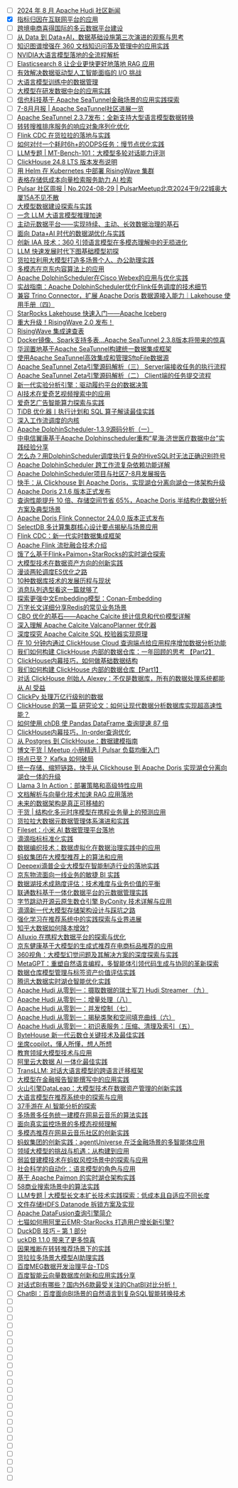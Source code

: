 - [ ] [2024 年 8 月 Apache Hudi 社区新闻](https://mp.weixin.qq.com/s/g_Wb_GPVXeVNtqE6eVRtRQ)
- [x] [指标归因在互联网平台的应用](https://smartsi.blog.csdn.net/article/details/143352049)
- [ ] [跨境电商喜得国际的多云数据平台建设](https://mp.weixin.qq.com/s/XRRnxvo0lzGUkw3vmn8tdw)
- [ ] [从 Data 到 Data+AI，数据基础设施第三次演进的观察与思考](https://mp.weixin.qq.com/s/JWUp_wkYrCVsLM59eEqYNw)
- [ ] [知识图谱增强在 360 文档知识问答及管理中的应用实践](https://mp.weixin.qq.com/s/_-hzJHYvrth0yBr8L5Ld-Q)
- [ ] [NVIDIA大语言模型落地的全流程解析](https://mp.weixin.qq.com/s/9U7t3MKnk22VhUEke7OQmw)
- [ ] [Elasticsearch 8 让企业更快更好地落地 RAG 应用](https://mp.weixin.qq.com/s/smR2Q_HarUFA4pSCoN8tNA)
- [ ] [有效解决数据驱动型人工智能面临的 I/O 挑战](https://mp.weixin.qq.com/s/BtDs3rjyuml7Nrs6Kj2Eng)
- [ ] [大语言模型训练中的数据管理](https://mp.weixin.qq.com/s/Ul7OaGAyrbcUJz0Q8xzeZQ)
- [ ] [大模型在研发数据中台的应用实践](https://mp.weixin.qq.com/s/-c04q-thalvpZhS8n7JepQ)
- [ ] [信也科技基于 Apache SeaTunnel金融场景的应用实践探索](https://mp.weixin.qq.com/s/71Yrbo5RO6FANJzzf3dZag)
- [ ] [7-8月月报 | Apache SeaTunnel社区进展一览](https://mp.weixin.qq.com/s/HDcOuUIjT4ApsizoSIFGWQ)
- [ ] [Apache SeaTunnel 2.3.7发布：全新支持大型语言模型数据转换](https://mp.weixin.qq.com/s/V0TC19GxjlVInOAacEIhuw)
- [ ] [转转搜推排序服务的响应对象序列化优化](https://mp.weixin.qq.com/s/X0RyPEGl7WQ8WRI5Q1fV4Q)
- [ ] [Flink CDC 在货拉拉的落地与实践](https://mp.weixin.qq.com/s/ZSc4ZPKwJQnfr_yDQHLzYg)
- [ ] [如何对付一个耗时6h+的ODPS任务：慢节点优化实践](https://mp.weixin.qq.com/s/xKOmGl4QzCsmwMtgYPRkhA)
- [ ] [LLM专题 | MT-Bench-101：大模型多轮对话能力评测](https://mp.weixin.qq.com/s/o9vzNkknnO4ijOVlHmTpGA)
- [ ] [ClickHouse 24.8 LTS 版本发布说明](https://mp.weixin.qq.com/s/xc1_6m-3sUBr2T7_t4m3jQ)
- [ ] [用 Helm 在 Kubernetes 中部署 RisingWave 集群](https://mp.weixin.qq.com/s/Ums63FRrB7DkkhsYaHs7ig)
- [ ] [表格存储低成本向量检索服务助力 AI 检索](https://mp.weixin.qq.com/s/gl-GLogaiBtgNMDqMgVnqg)
- [ ] [Pulsar 社区周报 | No.2024-08-29 | PulsarMeetup北京2024于9/22城奥大厦15A不见不散](https://mp.weixin.qq.com/s/4qTW5zaEe4Y2JASqPKm82w)
- [ ] [大模型数据建设探索与实践](https://mp.weixin.qq.com/s/piYayFOaHzq9aZtgCTD27A)
- [ ] [一念 LLM 大语言模型推理加速](https://mp.weixin.qq.com/s/ygIPqII2RYkvu7nPaJsJ3w)
- [ ] [主动元数据平台——实现持续、主动、长效数据治理的基石](https://mp.weixin.qq.com/s/TFjJ799IOPkwG_Ywz3piow)
- [ ] [面向 Data+AI 时代的数据湖优化与实践](https://mp.weixin.qq.com/s/HwnGaPWscY0BvAek-4bHpQ)
- [ ] [创新 IAA 技术：360 引领语言模型在多模态理解中的无损进化](https://mp.weixin.qq.com/s/wQIsgThuvFTCbLSVpTRT-Q)
- [ ] [LLM 快速发展时代下图基础模型初探](https://mp.weixin.qq.com/s/-sY1jV_2X57PFbMskoCUCA)
- [ ] [货拉拉利用大模型打造多场景个人、办公助理实践](https://mp.weixin.qq.com/s/ZOMWQ6iYf7gQ1l6QDM02cg)
- [ ] [多模态在京东内容算法上的应用](https://mp.weixin.qq.com/s/Em5jQPo_ri06AT5IWzvbCA)
- [ ] [Apache DolphinScheduler在Cisco Webex的应用与优化实践](https://mp.weixin.qq.com/s/2_ub8LBwKmWkGC1R9u0UTw)
- [ ] [实战指南：Apache DolphinScheduler优化Flink任务调度的技术细节](https://mp.weixin.qq.com/s/WOatK4Av51m1_JQ9nRxxKg)
- [ ] [兼容 Trino Connector，扩展 Apache Doris 数据源接入能力｜Lakehouse 使用手册（四）](https://mp.weixin.qq.com/s/tDFSAXyeayLYqUDV8KdnpA)
- [ ] [StarRocks Lakehouse 快速入门——Apache Iceberg](https://mp.weixin.qq.com/s/pIXKXKNBLG5EPkAkiowBLQ)
- [ ] [重大升级！RisingWave 2.0 发布！](https://mp.weixin.qq.com/s/Kq37BfymAd3ZZyeY0jOAcg)
- [ ] [RisingWave 集成速查表](https://mp.weixin.qq.com/s/nOs4admNMMgw9ziCafvFbw)
- [ ] [Docker镜像、Spark支持多表...Apache SeaTunnel 2.3.8版本将带来的惊喜](https://mp.weixin.qq.com/s/uBh7p1BaSEpZsCYdBCAm7Q)
- [ ] [华润置地基于Apache SeaTunnel构建统一数据集成框架](https://mp.weixin.qq.com/s/br5zzwHnZVGwyIVtuOIsLQ)
- [ ] [使用Apache SeaTunnel高效集成和管理SftpFile数据源](https://mp.weixin.qq.com/s/mmsE15ocH5YFo0PoZuCqxQ)
- [ ] [Apache SeaTunnel Zeta引擎源码解析（三） Server端接收任务的执行流程](https://mp.weixin.qq.com/s/esTd-15JZXYvjQ5s0KtD7Q)
- [ ] [Apache SeaTunnel Zeta引擎源码解析（二） Client端的任务提交流程](https://mp.weixin.qq.com/s/khKtrSwvqqEvogevYiGC0g)
- [ ] [新一代实验分析引擎：驱动履约平台的数据决策](https://mp.weixin.qq.com/s/vdqaat4ioQ2rqqy0JxvMVQ)
- [ ] [AI技术在爱奇艺视频搜索中的应用](https://mp.weixin.qq.com/s/K02gGawk_4Ej5rWlPxfAZQ)
- [ ] [爱奇艺广告智能算力探索与实践](https://mp.weixin.qq.com/s/DU4uMuQ7WzU6bz1mAxsZug)
- [ ] [TiDB 优化器丨执行计划和 SQL 算子解读最佳实践](https://mp.weixin.qq.com/s/uGG2yY_8O8Rle9hdInl5SA)
- [ ] [深入工作流调度的内核](https://mp.weixin.qq.com/s/KOgMBaAr87kCQ_Iy1iKnNw)
- [ ] [Apache DolphinScheduler-1.3.9源码分析（一）](https://mp.weixin.qq.com/s/mjHb7zOHKp7fqXqVI16cVA)
- [ ] [中电信翼康基于Apache Dolphinscheduler重构“星海·济世医疗数据中台”实践经验分享](https://mp.weixin.qq.com/s/R_xM0M98lE3QSUrC-EadjA)
- [ ] [怎么办？用DolphinScheduler调度执行复杂的HiveSQL时无法正确识别符号](https://mp.weixin.qq.com/s/iOMsZh-XiaJsVoD4XTGvYg)
- [ ] [Apache DolphinScheduler 跨工作流复杂依赖功能详解](https://mp.weixin.qq.com/s/GcTjPWMqOT3X81-l-TMYAA)
- [ ] [Apache DolphinScheduler项目与社区7-8月发展报告](https://mp.weixin.qq.com/s/9L23FJkwWiqaYOi6_R2p_A)
- [ ] [快手：从 Clickhouse 到 Apache Doris，实现湖仓分离向湖仓一体架构升级](https://mp.weixin.qq.com/s/fVk_o9c59jw3GVMfQrvaxw)
- [ ] [Apache Doris 2.1.6 版本正式发布](https://mp.weixin.qq.com/s/m2YGPjoiVL2CnV-gk79eJw)
- [ ] [查询性能提升 10 倍、存储空间节省 65%，Apache Doris 半结构化数据分析方案及典型场景](https://mp.weixin.qq.com/s/fGtS3BUMMKOh4C99dLpzLA)
- [ ] [Apache Doris Flink Connector 24.0.0 版本正式发布](https://mp.weixin.qq.com/s/Fh3nMplePwhdzMi8Y8VBOQ)
- [ ] [SelectDB 多计算集群核心设计要点揭秘与场景应用](https://mp.weixin.qq.com/s/LEORVOrn-ptDPKlVASufzA)
- [ ] [Flink CDC：新一代实时数据集成框架](https://mp.weixin.qq.com/s/kV77xw5rlmxDRoDpt7a65w)
- [ ] [Apache Flink 流批融合技术介绍](https://mp.weixin.qq.com/s/ybwkxyIeojehHdT2ZVy03A)
- [ ] [饿了么基于Flink+Paimon+StarRocks的实时湖仓探索](https://mp.weixin.qq.com/s/HyQS1hOoRvDWqizZLZ9M-Q)
- [ ] [大模型技术在数据资产方向的创新实践](https://mp.weixin.qq.com/s/Gm_G9lcpTzwihomzj4awRw)
- [ ] [漫谈两轮调度ES优化之路](https://mp.weixin.qq.com/s/kZ9mJ3e5Ynisaxgz20JpqA)
- [ ] [10种数据库技术的发展历程与现状](https://mp.weixin.qq.com/s/AAxlJzX_S_-ScJRtUktm4g)
- [ ] [消息队列选型看这一篇就够了](https://mp.weixin.qq.com/s/jWKHAic4Tt4Ohsj4pTmYFw)
- [ ] [探索更强中文Embedding模型：Conan-Embedding](https://mp.weixin.qq.com/s/5upU8Yf-6Bcn0kfxk7-V2Q)
- [ ] [万字长文详细分享Redis的常见业务场景](https://mp.weixin.qq.com/s/srkd73bS2n3mjIADLVg72A)
- [ ] [CBO 优化的基石——Apache Calcite 统计信息和代价模型详解](https://mp.weixin.qq.com/s/dfnh7ja_rCO2MqRvtSboTg)
- [ ] [深入理解 Apache Calcite ValcanoPlanner 优化器](https://mp.weixin.qq.com/s/rBDSs4Ul7RdpvBPPkYq8Mw)
- [ ] [深度探究 Apache Calcite SQL 校验器实现原理](https://mp.weixin.qq.com/s/vev4QM0eczofP1R_3dlsYg)
- [ ] [在 10 分钟内通过 ClickHouse Cloud 查询端点给应用程序增加数据分析功能](https://mp.weixin.qq.com/s/PjBb7nk-0uc-PTgAjlf7kg)
- [ ] [我们如何构建 ClickHouse 内部的数据仓库：一年回顾的思考 【Part2】](https://mp.weixin.qq.com/s/dS5-SoWbxUN_PU70QYdoLA)
- [ ] [ClickHouse内幕技巧，如何做基础数据结构](https://mp.weixin.qq.com/s/1jjr0muG46e5mMJRBKed2A)
- [ ] [我们如何构建 ClickHouse 内部的数据仓库【Part1】](https://mp.weixin.qq.com/s/t8tRAOc0jcGICp-OmhXybQ)
- [ ] [对话 ClickHouse 创始人 Alexey：不仅是数据库，所有的数据处理系统都能从 AI 受益](https://mp.weixin.qq.com/s/R6MWUpFp2w3MPjMOZNDn2Q)
- [ ] [ClickPy 处理万亿行级别的数据](https://mp.weixin.qq.com/s/UUgR6gvhgJ-u-TeMMUn5bg)
- [ ] [ClickHouse 的第一篇 研究论文：如何让现代数据分析数据库实现超高速性能？](https://mp.weixin.qq.com/s/v3ZoIxGYz29VcK7LbWhANA)
- [ ] [如何使用 chDB 使 Pandas DataFrame 查询提速 87 倍](https://mp.weixin.qq.com/s/zLsCnowzdjxwWY8z2-AB8A)
- [ ] [ClickHouse内幕技巧，In-order查询优化](https://mp.weixin.qq.com/s/ipN43yVT2hqpeQBc_F8q8Q)
- [ ] [从 Postgres 到 ClickHouse：数据建模指南](https://mp.weixin.qq.com/s/ib-8goi1ldoBM4s7DR57Yg)
- [ ] [博文干货 | Meetup 小册精选 | Pulsar 负载均衡入门](https://mp.weixin.qq.com/s/f2g2rqAOYyVyb-nw4kFi2A)
- [ ] [拐点已至？ Kafka 如何破局](https://mp.weixin.qq.com/s/LD4W7Vt1QS5QXHC8Us80zw)
- [ ] [统一存储、缩短链路，快手从 Clickhouse 到 Apache Doris 实现湖仓分离向湖仓一体的升级](https://mp.weixin.qq.com/s/LJ9b5g5HOPBs5PcCGz39KA)
- [ ] [Llama 3 In Action：部署策略和高级特性应用](https://mp.weixin.qq.com/s/EuzpanztltctDWevQK0yeA)
- [ ] [文档解析与向量化技术加速 RAG 应用落地](https://mp.weixin.qq.com/s/BFLldZr4YdUAf66ZvTROAw)
- [ ] [未来的数据架构是真正可移植的](https://mp.weixin.qq.com/s/OGxumm-m1MR2vSQrzshBpg)
- [ ] [干货 | 结构化多元时序模型在携程业务量上的预测应用](https://mp.weixin.qq.com/s/QMADitomv39FKcUlm6p5Tw)
- [ ] [货拉拉大数据元数据管理体系演进和实践](https://mp.weixin.qq.com/s/QMFvkwZW_5l37zA3IiNHtA)
- [ ] [Fileset：小米 AI 数据管理平台落地](https://mp.weixin.qq.com/s/8f9xE408mRwSn2ZymWOJhA)
- [ ] [滴滴指标标准化实践](https://mp.weixin.qq.com/s/RNWm5Eq0YG4jgCZntCSQFA)
- [ ] [数据编织技术：数据虚拟化在数据治理实践中的应用](https://mp.weixin.qq.com/s/YlSV25Vj6oqX6NfpUj8fXw)
- [ ] [蚂蚁集团在大模型推荐上的算法和应用](https://mp.weixin.qq.com/s/Itfn2573Sh5xb4gmFF4drg)
- [ ] [Deepexi滴普企业大模型在智能制造行业的落地实践](https://mp.weixin.qq.com/s/cuUD4I0FW35UX2ZFqStowA)
- [ ] [京东物流面向一线业务的敏捷 BI 实践](https://mp.weixin.qq.com/s/-N-4d1ZeCQHsHgKskiQ5Nw)
- [ ] [数据湖技术成熟度评估：技术难度与业务价值的平衡](https://mp.weixin.qq.com/s/LvnZZt_bOV4wurF8mBxbWA)
- [ ] [联通数科基于一体化数据平台的元数据管理实践](https://mp.weixin.qq.com/s/IgR7j5sN7WbFzqKhaHZB6A)
- [ ] [字节跳动开源云原生数仓引擎 ByConity 技术详解与应用](https://mp.weixin.qq.com/s/4lcpC8dt4ga6j8RPR-v3OQ)
- [ ] [滴滴新一代大模型存储架构设计与踩坑之路](https://mp.weixin.qq.com/s/kY7ZmhWj8SiEvreM1Z0tYA)
- [ ] [强化学习在推荐系统中的实践探索与业界进展](https://mp.weixin.qq.com/s/0F17AkUMvEmRMIABpjvgFQ)
- [ ] [知乎大数据如何降本增效?](https://mp.weixin.qq.com/s/GuJtLC0NdZh7rIXWPQiS3Q)
- [ ] [Alluxio 在携程大数据平台的探索与优化](https://mp.weixin.qq.com/s/tdW-ARJ3832b3QC45l9mZQ)
- [ ] [京东健康基于大模型的生成式推荐在电商标品推荐的应用](https://mp.weixin.qq.com/s/jN1OAKcRhJOt-qvPEE3gbg)
- [ ] [360视角：大模型幻觉问题及其解决方案的深度探索与实践](https://mp.weixin.qq.com/s/OzI5PLmHSn7iYpoAEMKhXw)
- [ ] [MetaGPT：重塑自然语言编程，多智能体引领代码生成与协同的革新探索](https://mp.weixin.qq.com/s/9GqUgXuGXohehF1uHdzO9g)
- [ ] [数据仓库模型管理与标签资产价值评估实践](https://mp.weixin.qq.com/s/op6Vk1znjARs0_dCBdo-uQ)
- [ ] [腾讯大数据实时湖仓智能优化实践](https://mp.weixin.qq.com/s/Fqlz2UTvGCFUcimT75CN-w)
- [ ] [Apache Hudi 从零到一：摄取数据的瑞士军刀 Hudi Streamer （九）](https://mp.weixin.qq.com/s/0sCtaSb41KE9MyOgjX6sng)
- [ ] [Apache Hudi 从零到一：增量处理（八）](https://mp.weixin.qq.com/s/xnQmAFddd5KChQvXJ2YKrA)
- [ ] [Apache Hudi 从零到一：并发控制（七）](https://mp.weixin.qq.com/s/h02L5xrK1RwY33GdP8K_rw)
- [ ] [Apache Hudi 从零到一：揭秘类聚和空间填充曲线（六）](https://mp.weixin.qq.com/s/2tJMmKPnivHpoJdNRuUYFQ)
- [ ] [Apache Hudi 从零到一：初识表服务：压缩、清理及索引（五）](https://mp.weixin.qq.com/s/ZEV3xiWFZV80_aPtkyU55A)
- [ ] [ByteHouse 新一代云数仓关键技术及最佳实践](https://mp.weixin.qq.com/s/tPOt9ImSNkle3pHvRDILNg)
- [ ] [坐席copilot，懂人所懂，想人所想](https://mp.weixin.qq.com/s/rh1PGrgr6YcbGnfEJjl_Fg)
- [ ] [教育领域大模型技术与应用](https://mp.weixin.qq.com/s/874a6a8tt-NF6BuHlemKWA)
- [ ] [阿里云大数据 AI 一体化最佳实践](https://mp.weixin.qq.com/s/eUE4cGS3CkLGWQj5XigUzQ)
- [ ] [TransLLM: 对话大语言模型的跨语言迁移框架](https://mp.weixin.qq.com/s/lKxHPtG7X5yFIES-qpFzPQ)
- [ ] [大模型在金融报告智能撰写中的应用实践](https://mp.weixin.qq.com/s/CriuQvlNV3msJI2z_HbUlQ)
- [ ] [火山引擎DataLeap：大模型技术在数据资产管理的创新实践](https://mp.weixin.qq.com/s/ADa3pV-mRx8yW200O_Ogag)
- [ ] [大语言模型在推荐系统中的探索与应用](https://mp.weixin.qq.com/s/y5-Sa-WaN0y2zwUX0g1EXg)
- [ ] [37手游在 AI 智能分析的探索](https://mp.weixin.qq.com/s/zAyscChPex1oc8hObQ4Lzg)
- [ ] [多场景多任务统一建模在网易云音乐的算法实践](https://mp.weixin.qq.com/s/GVTvxLZaAIHPVSBhavtc8Q)
- [ ] [面向真实监控场景的多模态视频理解](https://mp.weixin.qq.com/s/3iPeKtqVEKvWpOb_pqEOXA)
- [ ] [多模态推荐在网易云音乐社区的创新实践](https://mp.weixin.qq.com/s/_zAAMtAtGFcrtwTwZ1R6jg)
- [ ] [蚂蚁集团的创新实践：agentUniverse 在泛金融场景的多智能体应用](https://mp.weixin.qq.com/s/dhFfdC43a74k4uahCs24-Q)
- [ ] [领域大模型的挑战与机遇：从构建到应用](https://mp.weixin.qq.com/s/UMd9U4qII5zt0ofiHdo4bg)
- [ ] [弱监督建模技术在蚂蚁风控场景中的探索与应用](https://mp.weixin.qq.com/s/-iGdHXEIoPmauLZMVWrnYQ)
- [ ] [社会科学的自动化：语言模型的角色与应用](https://mp.weixin.qq.com/s/ArCT2D5pky64nNwU3i4GJQ)
- [ ] [基于 Apache Paimon 的实时湖仓架构实践](https://mp.weixin.qq.com/s/mTZYaAqgWHftf-BnNaMf-A)
- [ ] [58商业搜索场景中的算法实践](https://mp.weixin.qq.com/s/oJ8SSkB1-NoIRcjAfWmqEQ)
- [ ] [LLM专题 | 大模型长文本扩长技术实践探索：低成本且自适应不同长度](https://mp.weixin.qq.com/s/zm9n8dMNkHXIO8GBuytjww)
- [ ] [文件存储HDFS Datanode 拆锁方案及实现](https://mp.weixin.qq.com/s/y7RFRyRPwyidXNQ7tWpWkw)
- [ ] [Apache DataFusion查询引擎简介](https://mp.weixin.qq.com/s/8QfWjGsl8BBNrI7cV3JinA)
- [ ] [七猫如何用阿里云EMR-StarRocks 打造用户增长新引擎?](https://mp.weixin.qq.com/s/cSjOipKUP145Hnm_o1216A)
- [ ] [DuckDB 技巧 – 第 1 部分](https://mp.weixin.qq.com/s/PH-zm5CAwNGz6gKF--AQRA)
- [ ] [uckDB 1.1.0 带来了更多惊喜](https://mp.weixin.qq.com/s/MXDaHCpIfP4h3KOdCFHyKA)
- [ ] [因果推断在转转推荐场景下的实践](https://mp.weixin.qq.com/s/CJENHw6hn_Hy93aNe7uo-w)
- [ ] [货拉拉多场景大模型AI助理实践](https://mp.weixin.qq.com/s/xZsY10bZkKQsxRVG4PVlvQ)
- [ ] [百度MEG数据开发治理平台-TDS](https://mp.weixin.qq.com/s/zATtVuJvI1EK9_XLTl_VLw)
- [ ] [百度智能云向量数据库创新和应用实践分享](https://mp.weixin.qq.com/s/wl2too6Ljq3oBFbbD55ogA)
- [ ] [对话式BI有哪些？国内外6款最受关注的ChatBI对比分析！](https://mp.weixin.qq.com/s/EDOC84WByMOOChtYvGEODw)
- [ ] [ChatBI：百度面向BI场景的自然语言到复杂SQL智能转换技术](https://mp.weixin.qq.com/s/LLit8Z_05ZEggZRe437LHQ)
- [ ] []()
- [ ] []()
- [ ] []()
- [ ] []()
- [ ] []()
- [ ] []()
- [ ] []()
- [ ] []()
- [ ] []()
- [ ] []()
- [ ] []()
- [ ] []()
- [ ] []()
- [ ] []()
- [ ] []()
- [ ] []()
- [ ] []()
- [ ] []()
- [ ] []()
- [ ] []()
- [ ] []()
- [ ] []()
- [ ] []()
